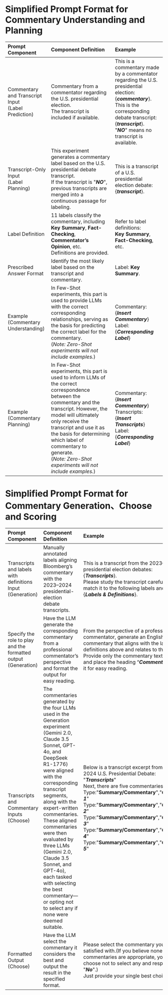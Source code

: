 # Simplified Prompt Format for<br/> Commentary Understanding and Planning
| Prompt Component | Component Definition | Example |
|:--|:--|:--|
|Commentary and Transcript Input <br/>(Label Prediction)|Commentary from a commentator regarding the U.S. presidential election.<br/>The transcript is included if available.|This is a commentary made by a commentator regarding the U.S. presidential election: {***commentary***}.<br/> This is the corresponding debate transcript: {***transcript***}. <br/>"***NO***" means no transcript is available.|
|Transcript-Only Input<br/>(Label Planning)|This experiment generates a commentary label based on the U.S. presidential debate transcript. <br/>If the transcript is "***NO***", previous transcripts are merged into a continuous passage for labeling.|This is a transcript of a U.S. presidential election debate: {***transcript***}.<br/>
|Label Definition| 11 labels classify the commentary, including <br/>**Key Summary**, **Fact-Checking**, **Commentator’s Opinion**, etc.<br/> Definitions are provided.|Refer to label definitions: <br/>**Key Summary**, **Fact-Checking**, etc.|
|Prescribed Answer Format| Identify the most likely label based on the transcript and commentary.|Label: **Key Summary**.|
|Example<br/> (Commentary Understanding)|In Few-Shot experiments, this part is used to provide LLMs with the correct corresponding relationships, serving as the basis for predicting the correct label for the commentary. <br/>(*Note: Zero-Shot experiments will not include examples.*)|Commentary: {***Insert Commentary***}<br/>Label: {***Corresponding Label***}|
|Example<br/> (Commentary Planning)| In Few-Shot experiments, this part is used to inform LLMs of the correct correspondence between the commentary and the transcript. However, the model will ultimately only receive the transcript and use it as the basis for determining which label of commentary to generate.<br/>(*Note: Zero-Shot experiments will not include examples.*)|Commentary: {***Insert Commentary***}<br/>Transcripts: {***Insert Transcripts***}<br/>Label: {***Corresponding Label***}
# Simplified Prompt Format for<br/> Commentary Generation、Choose and Scoring
| Prompt Component  | Component Definition | Example |
|:--|:--|:--|
|Transcripts and labels with definitions Input<br/>(Generation)|Manually annotated labels aligning Bloomberg’s commentary with the 2023–2024 presidential-election debate transcripts.|This is a transcript from the 2023–2024 U.S. presidential election debates: <br/>{***Transcripts***}. <br/>Please study the transcript carefully and match it to the following labels and definitions: <br/>{***Labels & Definitions***}.|
|Specify the role to play and the formatted output<br/>(Generation)|Have the LLM generate the corresponding commentary from a professional commentator’s perspective and format the output for easy reading.|From the perspective of a professional commentator, generate an English commentary that aligns with the label definitions above and relates to the transcript. <br/>Provide only the commentary text you create, and place the heading “***Commentary***:” before it for easy reading.|
|Transcripts and Commentary Inputs<br/>(Choose)|The commentaries generated by the four LLMs used in the Generation experiment (Gemini 2.0, Claude 3.5 Sonnet, GPT-4o, and DeepSeek R1-1776) were aligned with the corresponding transcript segments, along with the expert-written commentaries. These aligned commentaries were then evaluated by three LLMs (Gemini 2.0, Claude 3.5 Sonnet, and GPT-4o), each tasked with selecting the best commentary—or opting not to select any if none were deemed suitable.|Below is a transcript excerpt from the 2023–2024 U.S. Presidential Debate: <br/>"***Transcripts***"<br/>Next, there are five commentaries:<br/>Type:"**Summary/Commentary**","***Commentary 1***"<br/>Type:"**Summary/Commentary**","***Commentary 2***"<br/>Type:"**Summary/Commentary**","***Commentary 3***"<br/>Type:"**Summary/Commentary**","***Commentary 4***"<br/>Type:"**Summary/Commentary**","***Commentary 5***"<br/>|
|Formatted Output<br/>(Choose)|Have the LLM select the commentary it considers the best and output the result in the specified format.|Please select the commentary you are most satisfied with.(If you believe none of the commentaries are appropriate, you may choose not to select any and respond with "***No***".)<br/>Just provide your single best choice.|

